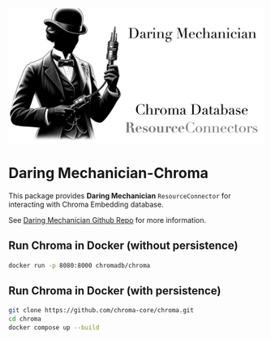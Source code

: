 
<img src="../../docs/images/dm_chroma_1600x840.png" alt="Daring Mechanician Chroma Resource Connector"  style="max-width: 100%; height: auto float: right;">

# Daring Mechanician-Chroma

This package provides **Daring Mechanician** `ResourceConnector` for interacting with Chroma Embedding database.

See [Daring Mechanician Github Repo](https://github.com/liebke/mechanician) for more information.


## Run Chroma in Docker (without persistence)

```bash
docker run -p 8080:8000 chromadb/chroma
```


## Run Chroma in Docker (with persistence)

```bash
git clone https://github.com/chroma-core/chroma.git
cd chroma
docker compose up --build
```